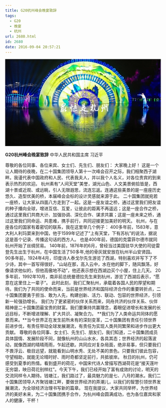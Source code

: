 ```yaml
---
title: G20杭州峰会晚宴致辞
tags:
  - G20
  - 晚宴
  - 杭州
url: 2680.html
id: 2680
date: 2016-09-04 20:57:21
---
```


[![G20杭州峰会最忆是杭州](/images/uploads/2016/09/G20杭州峰会最忆是杭州.jpg)](/images/uploads/2016/09/G20杭州峰会最忆是杭州.jpg)

**G20杭州峰会晚宴致辞** 中华人民共和国主席 习近平

尊敬的各位同事、各位来宾、女士们、先生们、朋友们： 大家晚上好！ 这是一个让人期待的夜晚，在二十国集团领导人第十一次峰会召开之际，我们相聚西子湖畔。我谨代表中国政府和人民、代表我夫人，并以我个人名义，对各位贵宾的到来表示热烈的欢迎。 杭州素有“人间天堂”美誉，湖光山色、人文美景俯拾皆是，西湖十景或近观、或远眺，引人无限遐思，流连忘返。连通这些美景的是一座座历史悠久、造型优美的桥，本届峰会会标的设计灵感就来源于此。 二十国集团就宛若一座桥，让大家从四面八方走到了一起。这是一座友谊之桥，通过这里我们把友谊的种子播向全球，增进互信、互爱，让彼此的距离不再遥远；这是一座合作之桥，通过这里我们共商大计、加强协调、深化合作、谋求共赢；这是一座未来之桥，通过这里我们同命运、共患难，携手前行，共同迎接更加美好的明天。 杭州，与在座各位的国家有着密切的联系，我在这里举几个例子： 400多年前，1583年，意大利人利玛窦来到中国，他于1599年记述了“上有天堂，下有苏杭”的说法，据说这是首个记录、传播这句话的西方人。 也是400年前，德国的克雷菲尔德市就同杭州开始了丝绸贸易。 140年前，1876年的6月，曾经当过美国驻华大使的司徒雷登先生出生于杭州，在中国生活了50多年,他的骨灰就安放在杭州半山安贤园。 90多年前，1924年4月，印度诗人泰戈尔先生游览了西湖，特别喜欢并写下了不少诗，其中一首写得很好，“山站在那，高入云中，水在他的脚下，随风飘荡，好像请求他似的，但他高傲地不动”，他还表示想在西湖边买个小屋，住上几天。 20多年前，1992年10月，南非前总统曼德拉先生来到杭州，游览了西湖后表示，“愿意在这里住上一辈子”。 此时此刻，我们汇聚杭州，承载着各国人民的厚望和期待。我们为了共同的使命而来，当前是世界经济和国际经济合作的重要转折点，二十国集团要勇于担当、敢为人先，构建创新、活力、联动、包容的世界经济，引领新一轮强劲增长。 我们为了更紧密的伙伴关系而来，同舟共济的伙伴关系、伙伴精神是二十国集团最宝贵的财富。我们要秉持共赢理念，着眼促进增长和发展的长远目标，不断增进理解、扩大共识、凝聚合力。 **我们为了人类命运共同体的愿景而来。**当今世界正在发生前所未有的深刻变革，二十国集团有责任引领世界前进步伐，有责任带动全球发展潮流，有责任为实现人类共同繁荣和进步作出更大贡献。 尊敬的各位同事、女士们、先生们、朋友们，我们知道，二十国集团成员具体国情、发展阶段不同，就像杭州的山山水水，各具其态；世界经济的起落波动，就像西湖的晴晴雨雨，乍起还歇。共同应对复杂局面，绝非易事，但只要我们不畏浮云、极目远望，就能看到山明水秀、无处不美的景色。只要我们彼此包容，守望相助，就能无论晴时好、雨时奇都坚定前行，共抵彼岸。 秋日的杭州，仍可感受到夏季的热情。看到盛开的荷花，中国宋代诗人曾描写西湖荷花是“接天莲叶无穷碧，映日荷花别样红”。今天下午，我们已经开始了富有成效的讨论，明天的交流同样令人期待。钱塘江，我们路过了，最具魅力的是七、八月的潮水。我们二十国集团领导人齐聚钱塘江畔，要做世界经济的弄潮儿，以我们的智慧引领世界发展潮流，为全球经济治理书写新的篇章。 现在我提议，大家共同举杯，为世界经济的美好未来，为二十国集团携手合作，为杭州峰会圆满成功，也为各位嘉宾和家人的健康，干杯！